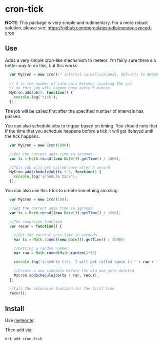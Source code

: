 # cron-tick

**NOTE**: This package is very simple and rudimentary. For a more robust solution, please see: https://github.com/percolatestudio/meteor-synced-cron

## Use

Adds a very simple cron-like mechanism to meteor. I'm fairly sure there 
s a better way to do this, but this works.

```js
  var MyCron = new Cron(/* interval in milliseconds, defaults to 60000 (1 minute) */);
  
  // 5 is the number of intervals between invoking the job
  // so this job will happen once every 5 minute
  MyCron.addJob(5, function() {
    console.log('tick');
  });
```

The job will be called first after the specified number of intervals has passed.

You can also schedule jobs to trigger based on timing. You should note that if the time that you schedule happens before a tick it will get delayed until the tick happens.

```js
  var MyCron = new Cron(1000);

  //Get the current unix time in seconds
  var ts = Math.round((new Date()).getTime() / 1000);

  //This job will get called once after 5 second
  MyCron.addScheduleJob(ts + 5, function() {
  	console.log('schedule tick');
  });
```

You can also use this trick to create something amazing.

```js
  var MyCron = new Cron(100);

  //Get the current unix time in seconds
  var ts = Math.round((new Date()).getTime() / 1000);

  //The recursive function
  var recur = function() {

  	//Get the current unix time in seconds
  	var ts = Math.round((new Date()).getTime() / 1000);

  	//Getting a random number
  	var ran = Math.round(Math.random()*10)

  	console.log('schedule tick. I will get called again in ' + ran + ' second(s)');

  	//Create a new schedule before the old one gets deleted
  	MyCron.addScheduleJob(ts + ran, recur);
  };

  //Call the recursive function for the first time
  recur();
```

## Install

Use [meteorite](http://oortcloud.github.com/meteorite/):

Then add via:

```bash
mrt add cron-tick
```

